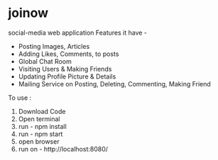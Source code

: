 # joinow
social-media web application
Features it have - 
  - Posting Images, Articles
  - Adding Likes, Comments, to posts
  - Global Chat Room
  - Visiting Users & Making Friends
  - Updating Profile Picture & Details
  - Mailing Service on Posting, Deleting, Commenting, Making Friend

To use :
1. Download Code
2. Open terminal
3. run - npm install
4. run - npm start
5. open browser
6. run on - http://localhost:8080/
